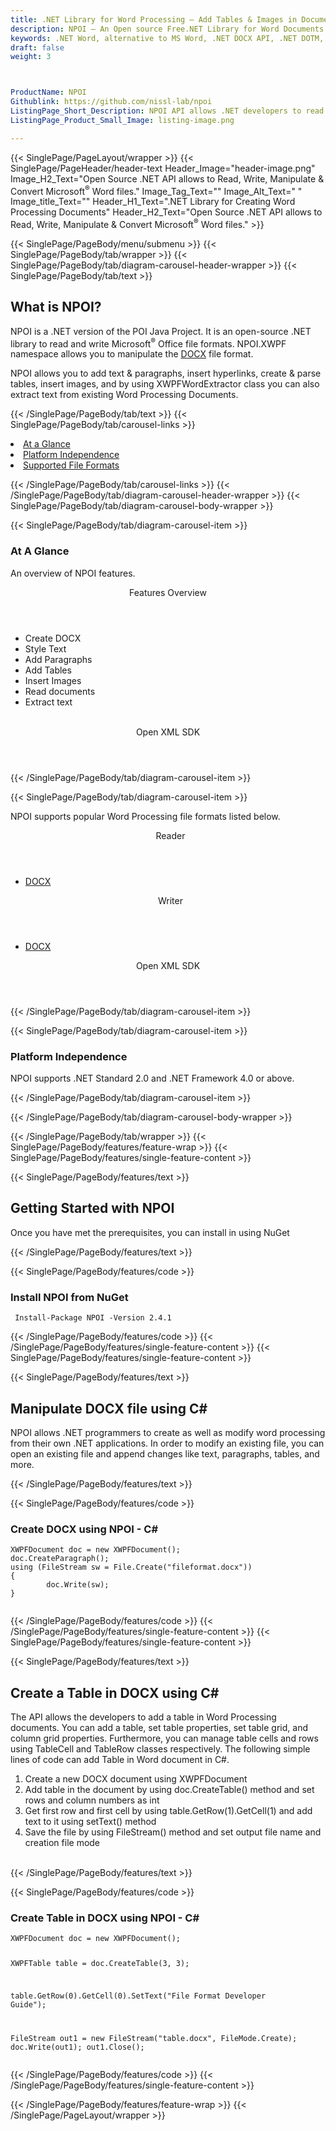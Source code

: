 ```yaml
---
title: .NET Library for Word Processing – Add Tables & Images in Documents
description: NPOI – An Open source Free.NET Library for Word Documents Processing. Add text & paragraphs, create tables in DOCX, parse table & insert images via C# API.
keywords: .NET Word, alternative to MS Word, .NET DOCX API, .NET DOTM, .NET DOTX, NET DOCM,  C# Word API, .NET Word Library, C# Word Processing  API, create word, add text in it,  Read DOCX files, 
draft: false
weight: 3



ProductName: NPOI
Githublink: https://github.com/nissl-lab/npoi
ListingPage_Short_Description: NPOI API allows .NET developers to read & write DOCX files within .NET applications.
ListingPage_Product_Small_Image: listing-image.png 

---
```


{{< SinglePage/PageLayout/wrapper >}}
{{< SinglePage/PageHeader/header-text
Header_Image="header-image.png"
Image_H2_Text="Open Source .NET API allows to Read, Write, Manipulate & Convert Microsoft<sup>®</sup> Word files."
Image_Tag_Text=""
Image_Alt_Text=" "
Image_title_Text=""
Header_H1_Text=".NET Library for Creating Word Processing Documents"
Header_H2_Text="Open Source .NET API allows to Read, Write, Manipulate & Convert Microsoft<sup>®</sup> Word files." >}}

{{< SinglePage/PageBody/menu/submenu >}}
{{< SinglePage/PageBody/tab/wrapper >}}
{{< SinglePage/PageBody/tab/diagram-carousel-header-wrapper >}}
{{< SinglePage/PageBody/tab/text >}}



<h2 class="h2title">What is NPOI?</h2>
<p>NPOI is a .NET version of the POI Java Project. It is an open-source .NET library to read and write Microsoft<sup>®</sup> Office file formats. NPOI.XWPF namespace allows you to manipulate the <a href="https://docs.fileformat.com/word-processing/docx/">DOCX</a> file format.</p>
<p>NPOI allows you to add text & paragraphs, insert hyperlinks, create & parse tables, insert images, and by using XWPFWordExtractor class you can also extract text from existing Word Processing Documents.</p>

{{< /SinglePage/PageBody/tab/text >}}
{{< SinglePage/PageBody/tab/carousel-links >}}

<li data-target="#diagramcarousel" data-slide-to="0"><a href="#">At a Glance</a></li>
<li data-target="#diagramcarousel" data-slide-to="2"><a href="#">Platform Independence</a></li>
<li data-target="#diagramcarousel" data-slide-to="1"><a class="activetab" href="#">Supported File Formats</a></li>


{{< /SinglePage/PageBody/tab/carousel-links >}}
{{< /SinglePage/PageBody/tab/diagram-carousel-header-wrapper >}}
{{< SinglePage/PageBody/tab/diagram-carousel-body-wrapper >}}

{{< SinglePage/PageBody/tab/diagram-carousel-item >}}
<h3>At A Glance</h3>
<p>An overview of NPOI features.</p>
<div class="diagram1 d1-poi">
<div class="d1-row">
<div class="d1-col d1-left"><header>Features Overview</header>
<ul>
<li>Create DOCX</li>
<li>Style Text</li>
<li>Add Paragraphs</li>
<li>Add Tables</li>
<li>Insert Images</li>
<li>Read documents</li>
<li>Extract text</li>
</ul>
</div>
<!--/left-->
<div class="d1-col d1-right"> </div>
</div>
<div class="d1-logo" style="border: none;"><!--<img src='listing-image.png' alt="Compression APIs for .NET" />--><header>Open XML SDK</header><footer><small></small></footer></div>
<!--/logo--></div>
<!--/diagram1-->
{{< /SinglePage/PageBody/tab/diagram-carousel-item >}}

{{< SinglePage/PageBody/tab/diagram-carousel-item >}}
<p>NPOI supports popular Word Processing file formats listed below.</p>
<div class="diagram1 d2  d1-poi">
<div class="d1-row">
<div class="d1-col d1-left"><header><i class="fa fa-arrows-v "> </i> Reader</header>
<ul>
<li><a href="https://docs.fileformat.com/word-processing/docx/">DOCX</a></li>
</ul>
</div>
<!--/left-->
<div class="d1-col d1-right"><header><i class="fa  fa-long-arrow-down"> </i> Writer</header>
<ul>
<li><a href="https://docs.fileformat.com/word-processing/docx/">DOCX</a></li>
</ul>
</div>
<!--/right--></div>
<!--/row-->
<div class="d1-logo" style="border: none;"><!--<img src='listing-image.png' alt="Compression APIs for .NET" />--><header>Open XML SDK</header><footer><small></small></footer></div>
<!--/logo--></div>
<!--/diagram2-->
{{< /SinglePage/PageBody/tab/diagram-carousel-item >}}

{{< SinglePage/PageBody/tab/diagram-carousel-item >}}
<h3>Platform Independence</h3>
<p>NPOI supports .NET Standard 2.0 and .NET Framework 4.0 or above.</p>
{{< /SinglePage/PageBody/tab/diagram-carousel-item >}}

{{< /SinglePage/PageBody/tab/diagram-carousel-body-wrapper >}}

{{< /SinglePage/PageBody/tab/wrapper >}}
{{< SinglePage/PageBody/features/feature-wrap >}}
{{< SinglePage/PageBody/features/single-feature-content >}}

{{< SinglePage/PageBody/features/text >}}
<h2 class="h2title">Getting Started with NPOI</h2>
<p>Once you have met the prerequisites, you can install in using NuGet</p>
{{< /SinglePage/PageBody/features/text >}}

{{< SinglePage/PageBody/features/code >}}
<h3>Install NPOI from NuGet</h3>
<pre><code class="html"> Install-Package NPOI -Version 2.4.1</code></pre>


{{< /SinglePage/PageBody/features/code >}}
{{< /SinglePage/PageBody/features/single-feature-content >}}
{{< SinglePage/PageBody/features/single-feature-content >}}

{{< SinglePage/PageBody/features/text >}}
<h2 class="h2title">Manipulate DOCX file using C#</h2>
<p>NPOI allows .NET programmers to create as well as modify word processing from their own .NET applications. In order to modify an existing file, you can open an existing file and append changes like text, paragraphs, tables, and more.</p>
{{< /SinglePage/PageBody/features/text >}}

{{< SinglePage/PageBody/features/code >}}
<h3>Create DOCX using NPOI - C#</h3>
<pre><code class="c#">XWPFDocument doc = new XWPFDocument();
doc.CreateParagraph();
using (FileStream sw = File.Create("fileformat.docx"))
{
        doc.Write(sw);
}
                        </code></pre>


{{< /SinglePage/PageBody/features/code >}}
{{< /SinglePage/PageBody/features/single-feature-content >}}
{{< SinglePage/PageBody/features/single-feature-content >}}

{{< SinglePage/PageBody/features/text >}}
<h2 class="h2title">Create a Table in DOCX using C#</h2>
<p>The API allows the developers to add a table in Word Processing documents. You can add a table, set table properties, set table grid, and column grid properties. Furthermore, you can manage table cells and rows using TableCell and TableRow classes respectively. The following simple lines of code can add Table in Word document in C#.</p>
<ol>
<li>Create a new DOCX document using XWPFDocument</li>
<li>Add table in the document by using doc.CreateTable() method and set rows and column numbers as int</li>
<li>Get first row and first cell by using table.GetRow(1).GetCell(1) and add text to it using setText() method</li>
<li>Save the file by using FileStream() method and set output file name and creation file mode</li>
</ol>
<br>
{{< /SinglePage/PageBody/features/text >}}

{{< SinglePage/PageBody/features/code >}}
<h3>Create Table in DOCX using NPOI - C#</h3>
<pre><code class="c#">XWPFDocument doc = new XWPFDocument();
                        
XWPFTable table = doc.CreateTable(3, 3);

table.GetRow(0).GetCell(0).SetText("File Format Developer Guide");

FileStream out1 = new FileStream("table.docx", FileMode.Create);
doc.Write(out1);
out1.Close();
                        </code></pre>


{{< /SinglePage/PageBody/features/code >}}
{{< /SinglePage/PageBody/features/single-feature-content >}}

{{< /SinglePage/PageBody/features/feature-wrap >}}
{{< /SinglePage/PageLayout/wrapper >}}